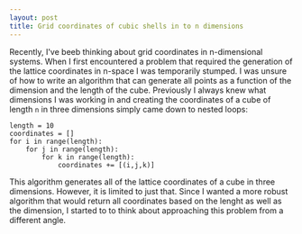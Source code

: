 ```yaml
---
layout: post
title: Grid coordinates of cubic shells in to n dimensions
---
```

Recently, I've beeb thinking about grid coordinates in n-dimensional systems. When I first encountered a problem that required the generation of the lattice coordinates in n-space I was temporarily stumped. I was unsure of how to write an algorithm that can generate all points as a function of the dimension and the length of the cube. Previously I always knew what dimensions I was working in and creating the coordinates of a cube of length `n` in three dimensions simply came down to nested loops:

```Python2
length = 10
coordinates = []
for i in range(length):
	for j in range(length):
		for k in range(length):
			coordinates += [(i,j,k)]		
```

This algorithm generates all of the lattice coordinates of a cube in three dimensions. However, it is limited to just that. Since I wanted a more robust algorithm that would return all coordinates based on the lenght as well as the dimension, I started to to think about approaching this problem from a different angle.

